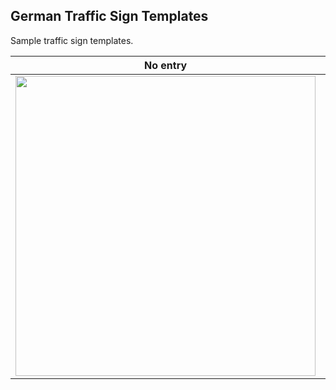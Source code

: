 ## German Traffic Sign Templates

Sample traffic sign templates.

No entry                | One way      | No entry(Bikes) | Stop | Bus stop | Nicolai |
:-------------------------:|:-------------------------:|:-------------------------:|:-------------------------|:-----------------------------:|:-----------------------------
<img src="https://github.com/moabitcoin/Signfeld/blob/master/synthetic_signs/templates/286.png" width="480">  |  <img src="https://github.com/moabitcoin/Signfeld/blob/master/synthetic_signs/templates/220-10.png" width="480"> | <img src="https://github.com/moabitcoin/Signfeld/blob/master/synthetic_signs/templates/254.png" width="480"> | <img src="https://github.com/moabitcoin/Signfeld/blob/master/synthetic_signs/templates/206.png" width="480"> | <img src="https://github.com/moabitcoin/Signfeld/blob/master/synthetic_signs/templates/224.png" width="480"> | <img src="https://github.com/moabitcoin/Signfeld/blob/master/synthetic_signs/templates/314.png" width="480"> |
